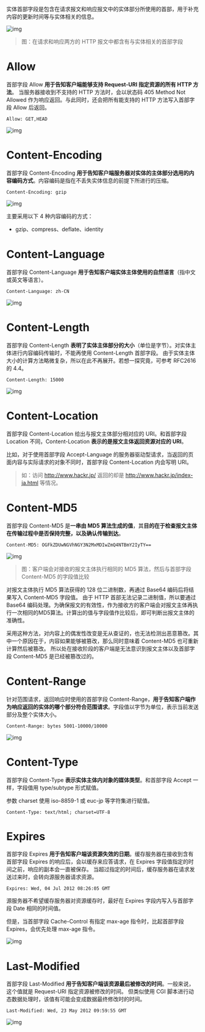 实体首部字段是包含在请求报文和响应报文中的实体部分所使用的首部，用于补充内容的更新时间等与实体相关的信息。

![img](./assets/48.png)
> 图：在请求和响应两方的 HTTP 报文中都含有与实体相关的首部字段










# Allow

首部字段 Allow **用于告知客户端能够支持 Request-URI 指定资源的所有 HTTP 方法**。
当服务器接收到不支持的 HTTP 方法时，会以状态码 405 Method Not Allowed 作为响应返回。与此同时，还会把所有能支持的 HTTP 方法写入首部字段 Allow 后返回。

```http
Allow: GET,HEAD
```

![img](./assets/49.png)










# Content-Encoding

首部字段 Content-Encoding **用于告知客户端服务器对实体的主体部分选用的内容编码方式**。内容编码是指在不丢失实体信息的前提下所进行的压缩。

```http
Content-Encoding: gzip
```

![img](./assets/50.png)

主要采用以下 4 种内容编码的方式：
- gzip、compress、deflate、identity










# Content-Language

首部字段 Content-Language **用于告知客户端实体主体使用的自然语言**（指中文或英文等语言）。

```http
Content-Language: zh-CN
```

![img](./assets/51.png)










# Content-Length

首部字段 Content-Length **表明了实体主体部分的大小**（单位是字节）。对实体主体进行内容编码传输时，不能再使用 Content-Length 首部字段。
由于实体主体大小的计算方法略微复杂，所以在此不再展开。若想一探究竟，可参考 RFC2616 的 4.4。

```http
Content-Length: 15000
```

![img](./assets/52.png)










# Content-Location

首部字段 Content-Location 给出与报文主体部分相对应的 URI。和首部字段 Location 不同，Content-Location **表示的是报文主体返回资源对应的 URI**。

比如，对于使用首部字段 Accept-Language 的服务器驱动型请求，当返回的页面内容与实际请求的对象不同时，首部字段 Content-Location 内会写明 URI。
> 如：访问 http://www.hackr.jp/ 返回的却是 http://www.hackr.jp/index-ja.html 等情况。










# Content-MD5

首部字段 Content-MD5 是**一串由 MD5 算法生成的值**，其**目的在于检查报文主体在传输过程中是否保持完整，以及确认传输到达**。

```http
Content-MD5: OGFkZDUwNGVhNGY3N2MxMDIwZmQ4NTBmY2IyTY==
```

![img](./assets/53.png)
> 图：客户端会对接收的报文主体执行相同的 MD5 算法，然后与首部字段 Content-MD5 的字段值比较

对报文主体执行 MD5 算法获得的 128 位二进制数，再通过 Base64 编码后将结果写入 Content-MD5 字段值。
由于 HTTP 首部无法记录二进制值，所以要通过 Base64 编码处理。为确保报文的有效性，作为接收方的客户端会对报文主体再执行一次相同的MD5算法。计算出的值与字段值作比较后，即可判断出报文主体的准确性。

采用这种方法，对内容上的偶发性改变是无从查证的，也无法检测出恶意篡改。其中一个原因在于，内容如果能够被篡改，那么同时意味着 Content-MD5 也可重新计算然后被篡改。
所以处在接收阶段的客户端是无法意识到报文主体以及首部字段 Content-MD5 是已经被篡改过的。










# Content-Range

针对范围请求，返回响应时使用的首部字段 Content-Range，**用于告知客户端作为响应返回的实体的哪个部分符合范围请求**。字段值以字节为单位，表示当前发送部分及整个实体大小。

```http
Content-Range: bytes 5001-10000/10000
```

![img](./assets/54.png)










# Content-Type

首部字段 Content-Type **表示实体主体内对象的媒体类型**。和首部字段 Accept 一样，字段值用 type/subtype 形式赋值。

参数 charset 使用 iso-8859-1 或 euc-jp 等字符集进行赋值。

```http
Content-Type: text/html; charset=UTF-8
```










# Expires

首部字段 Expires **用于告知客户端该资源失效的日期**。缓存服务器在接收到含有首部字段 Expires 的响应后，会以缓存来应答请求，在 Expires 字段值指定的时间之前，响应的副本会一直被保存。
当超过指定的时间后，缓存服务器在请求发送过来时，会转向源服务器请求资源。

```http
Expires: Wed, 04 Jul 2012 08:26:05 GMT
```

源服务器不希望缓存服务器对资源缓存时，最好在 Expires 字段内写入与首部字段 Date 相同的时间值。

但是，当首部字段 Cache-Control 有指定 max-age 指令时，比起首部字段 Expires，会优先处理 max-age 指令。

![img](./assets/55.png)










# Last-Modified

首部字段 Last-Modified **用于告知客户端该资源最后被修改的时间**。一般来说，这个值就是 Request-URI 指定资源被修改的时间。
但类似使用 CGI 脚本进行动态数据处理时，该值有可能会变成数据最终修改时的时间。

```http
Last-Modified: Wed, 23 May 2012 09:59:55 GMT
```

![img](./assets/56.png)
